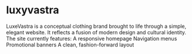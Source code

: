 # luxyvastra
 LuxeVastra is a conceptual clothing brand brought to life through a simple, elegant website. It reflects a fusion of modern design and cultural identity.  The site currently features:  A responsive homepage  Navigation menus  Promotional banners  A clean, fashion-forward layout  
